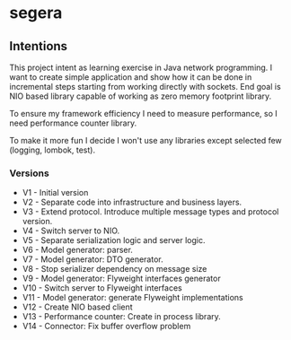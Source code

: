 # segera

## Intentions

This project intent as learning exercise in Java network programming. I want to create simple application and show how
it can be done in incremental steps starting from working directly with sockets. End goal is NIO based library capable
of working as zero memory footprint library.

To ensure my framework efficiency I need to measure performance, so I need performance counter library.

To make it more fun I decide I won't use any libraries except selected few (logging, lombok, test).

### Versions

* V1 - Initial version
* V2 - Separate code into infrastructure and business layers.
* V3 - Extend protocol. Introduce multiple message types and protocol version.
* V4 - Switch server to NIO.
* V5 - Separate serialization logic and server logic.
* V6 - Model generator: parser.
* V7 - Model generator: DTO generator.
* V8 - Stop serializer dependency on message size
* V9 - Model generator: Flyweight interfaces generator
* V10 - Switch server to Flyweight interfaces
* V11 - Model generator: generate Flyweight implementations
* V12 - Create NIO based client
* V13 - Performance counter: Create in process library.
* V14 - Connector: Fix buffer overflow problem 